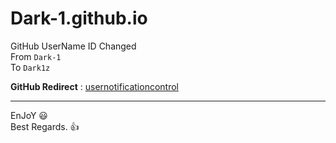 # Dark-1.github.io

GitHub UserName ID Changed   
From `Dark-1`   
To `Dark1z`   

**GitHub Redirect** : [usernotificationcontrol](https://github.com/Dark1z)   
   
--------------   
EnJoY  😃   
Best Regards.  👍   
